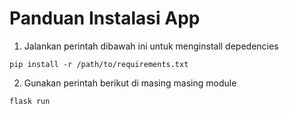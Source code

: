 # Panduan Instalasi App
1. Jalankan perintah dibawah ini untuk menginstall depedencies
```
pip install -r /path/to/requirements.txt 
```
2. Gunakan perintah berikut di masing masing module
```
flask run
```